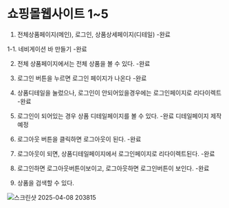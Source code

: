 # 쇼핑몰웹사이트 1~5

1. 전체상품페이지(메인), 로그인, 상품상세페이지(디테일)  -완료

1-1. 네비게이션 바 만들기 -완료

2. 전체 상품페이지에서는 전체 상품을 볼 수 있다. -완료

3. 로그인 버튼을 누르면 로그인 페이지가 나온다 -완료

4. 상품디테일을 눌렀으나, 로그인이 안되어있을경우에는 로그인페이지로 리다이렉트 -완료

5. 로그인이 되어있는 경우 상품 디테일페이지를 볼 수 있다. -완료 디테일페이지 제작예정

6. 로그아웃 버튼을 클릭하면 로그아웃이 된다. -완료

7. 로그아웃이 되면, 상품디테일페이지에서 로그인페이지로 리다이렉트된다. -완료

8. 로그인하면 로그아웃버튼이보이고, 로그아웃하면 로그인버튼이 보인다. -완료

9. 상품을 검색할 수 있다.


![스크린샷 2025-04-08 203815](https://github.com/user-attachments/assets/53a4453f-ea2a-4256-9b74-7e4b08a1d2ff)
